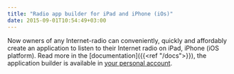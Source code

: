 ```yaml
---
title: "Radio app builder for iPad and iPhone (iOs)"
date: 2015-09-01T10:54:49+03:00
---
```


Now owners of any Internet-radio can conveniently, quickly and affordably create an application to listen to their Internet radio on iPad, iPhone (iOS platform). Read more in the [documentation]({{<ref "/docs">}}), the application builder is available in [your personal account](https://app.streaming.center/).
